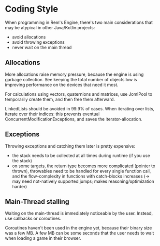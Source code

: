 
# Coding Style

When programming in Rem's Engine, there's two main considerations that may be atypical in other Java/Kotlin projects:
- avoid allocations
- avoid throwing exceptions
- never wait on the main thread

## Allocations

More allocations raise memory pressure, because the engine is using garbage collection. See keeping the total number
of objects low is improving performance on the devices that need it most.

For calculations using vectors, quaternions and matrices, use JomlPool to temporarily create them, and then free them afterward.

LinkedLists should be avoided in 99.9% of cases. When iterating over lists, iterate over their indices:
this prevents eventual ConcurrentModificationExceptions, and saves the iterator-allocation.

## Exceptions

Throwing exceptions and catching them later is pretty expensive:
- the stack needs to be collected at all times during runtime (if you use the stack)
- on some targets, the return type becomes more complicated (pointer to thrown), throwables need to be handled for every
  single function call, and the flow-complexity in functions with catch-blocks increases (-> may need not-natively supported jumps; makes reasoning/optimization harder)

## Main-Thread stalling

Waiting on the main-thread is immediately noticeable by the user.
Instead, use callbacks or coroutines.

Coroutines haven't been used in the engine yet, because their binary size was a few MB. A few MB can be some seconds
that the user needs to wait when loading a game in their browser.